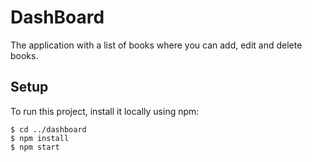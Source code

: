 # DashBoard
The application with a list of books where you can add, edit and delete books.

## Setup
To run this project, install it locally using npm:

```
$ cd ../dashboard
$ npm install
$ npm start

```

